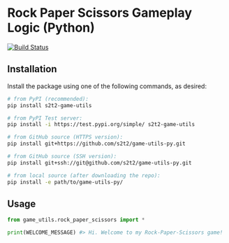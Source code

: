 
# Rock Paper Scissors Gameplay Logic (Python)

[![Build Status](https://travis-ci.com/s2t2/game-utils-py.svg?branch=master)](https://travis-ci.com/s2t2/game-utils-py)

## Installation

Install the package using one of the following commands, as desired:

```sh
# from PyPI (recommended):
pip install s2t2-game-utils

# from PyPI Test server:
pip install -i https://test.pypi.org/simple/ s2t2-game-utils

# from GitHub source (HTTPS version):
pip install git+https://github.com/s2t2/game-utils-py.git

# from GitHub source (SSH version):
pip install git+ssh://git@github.com/s2t2/game-utils-py.git

# from local source (after downloading the repo):
pip install -e path/to/game-utils-py/
```

## Usage

```py
from game_utils.rock_paper_scissors import *

print(WELCOME_MESSAGE) #> Hi. Welcome to my Rock-Paper-Scissors game!
```

